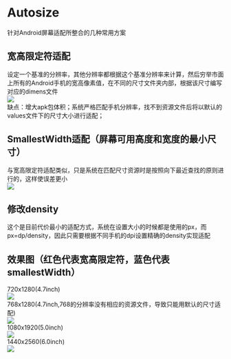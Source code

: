 # Autosize
针对Android屏幕适配所整合的几种常用方案
## 宽高限定符适配
设定一个基准的分辨率，其他分辨率都根据这个基准分辨率来计算，然后穷举市面上所有的Android手机的宽高像素值，在不同的尺寸文件夹内部，根据该尺寸编写对应的dimens文件</br>
![](https://github.com/tangxianqiang/Autosize/blob/master/imgs/limit.png)<br/>
缺点：增大apk包体积；系统严格匹配手机分辨率，找不到资源文件后将以默认的values文件下的尺寸大小进行适配；
## SmallestWidth适配（屏幕可用高度和宽度的最小尺寸）
与宽高限定符适配类似，只是系统在匹配尺寸资源时是按照向下最近查找的原则进行的，这样使误差更小</br>
![](https://github.com/tangxianqiang/Autosize/blob/master/imgs/smallest.png)<br/>
## 修改density
这个是目前代价最小的适配方式，系统在设置大小的时候都是使用的px，而px=dp/density，因此只需要根据不同手机的dpi设置精确的density实现适配
## 效果图（红色代表宽高限定符，蓝色代表smallestWidth）
720x1280(4.7inch)</br>
![](https://github.com/tangxianqiang/Autosize/blob/master/imgs/720x1280_4.7c.png)<br/>
768x1280(4.7inch,768的分辨率没有相应的资源文件，导致只能用默认的尺寸适配)</br>
![](https://github.com/tangxianqiang/Autosize/blob/master/imgs/768x1280_4.7c.png)<br/>
1080x1920(5.0inch)</br>
![](https://github.com/tangxianqiang/Autosize/blob/master/imgs/1080x1920_5.0c.png)<br/>
1440x2560(6.0inch)</br>
![](https://github.com/tangxianqiang/Autosize/blob/master/imgs/1440x2560_6.0c.png)<br/>
 


